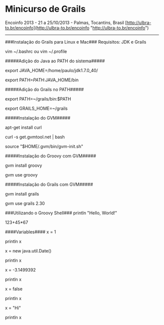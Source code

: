 ﻿Minicurso de Grails
=================

Encoinfo 2013 - 21 a 25/10/2013 - Palmas, Tocantins, Brasil
[http://ulbra-to.br/encoinfo](http://ulbra-to.br/encoinfo "http://ulbra-to.br/encoinfo")

-----------------------

###Instalação do Grails para Linux e Mac###
Requisitos: JDK e Grails

vim ~/.bashrc ou vim ~/.profile


#####Adição do Java ao PATH do sistema#####

export JAVA_HOME=/home/paulo/jdk1.7.0_40/

export PATH=$PATH:$JAVA_HOME/bin 




#####Adição do Grails no PATH#####

export PATH=~/grails/bin:$PATH

export GRAILS_HOME=~/grails




#####Instalação do GVM#####

apt-get install curl

curl -s get.gvmtool.net | bash

source "$HOME/.gvm/bin/gvm-init.sh"




#####Instalação do Groovy com GVM#####

gvm install groovy

gvm use groovy



#####Instalação do Grails com GVM#####

gvm install grails

gvm use grails 2.30


###Utilizando o Groovy Shell###
println "Hello, World!"

123+45*67

####Variables####
x = 1

println x


x = new java.util.Date()

println x


x = -3.1499392

println x


x = false

println x


x = "Hi"

println x




